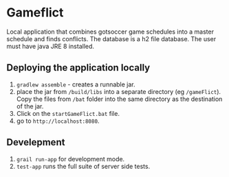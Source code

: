 # Gameflict

Local application that combines gotsoccer game schedules into a master schedule and finds conflicts.  The database is a
h2 file database. The user must have java JRE 8 installed.

## Deploying the application locally

1. `gradlew assemble` - creates a runnable jar.
2. place the jar from `/build/libs` into a separate directory (eg `/gameFlict`). Copy the files from `/bat` folder into 
the same directory as the destination of the jar.
3. Click on the `startGameFlict.bat` file.
4. go to `http://localhost:8080`.

## Develepment

1. `grail run-app` for development mode.
2. `test-app` runs the full suite of server side tests.